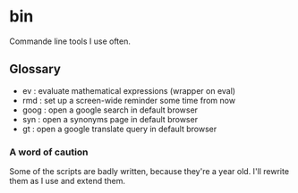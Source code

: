 # bin

Commande line tools I use often.

## Glossary

* ev : evaluate mathematical expressions (wrapper on eval)
* rmd : set up a screen-wide reminder some time from now
* goog : open a google search in default browser
* syn : open a synonyms page in default browser
* gt : open a google translate query in default browser

### A word of caution

Some of the scripts are badly written, because they're a year old. I'll rewrite them as I use and extend them.

